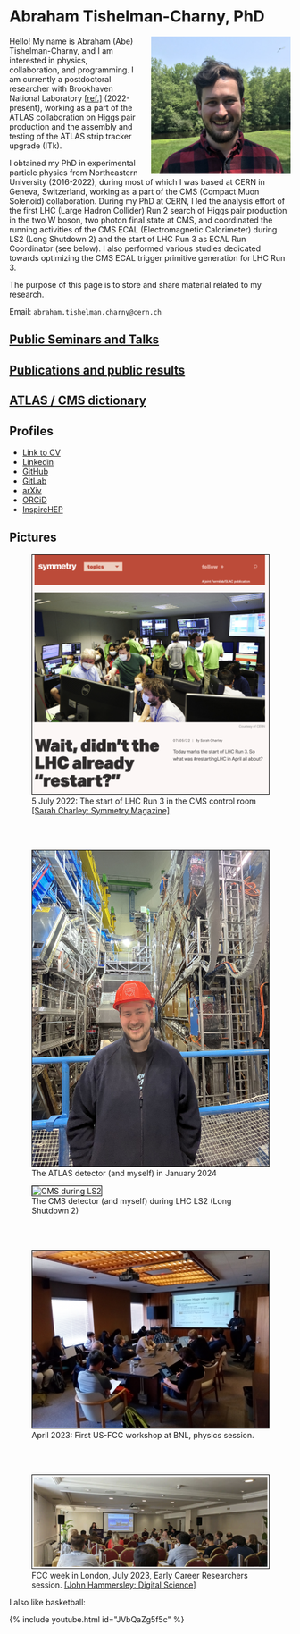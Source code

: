 # Abraham Tishelman-Charny, PhD

<img style="float: right; margin-left: 20px;" 
   width="250" 
   alt="Me" 
   title="Me"
   src="Documents/Abraham_Tishelman-Charny_photo.jpg">

Hello! My name is Abraham (Abe) Tishelman-Charny, and I am interested in physics, collaboration, and programming. I am currently a postdoctoral researcher with Brookhaven National Laboratory [[ref.]](https://www.bnl.gov/staff/atishelma) (2022-present), working as a part of the ATLAS collaboration on Higgs pair production and the assembly and testing of the ATLAS strip tracker upgrade (ITk). 

I obtained my PhD in experimental particle physics from Northeastern University (2016-2022), during most of which I was based at CERN in Geneva, Switzerland, working as a part of the CMS (Compact Muon Solenoid) collaboration. During my PhD at CERN, I led the analysis effort of the first LHC (Large Hadron Collider) Run 2 search of Higgs pair production in the two W boson, two photon final state at CMS, and coordinated the running activities of the CMS ECAL (Electromagnetic Calorimeter) during LS2 (Long Shutdown 2) and the start of LHC Run 3 as ECAL Run Coordinator (see below). I also performed various studies dedicated towards optimizing the CMS ECAL trigger primitive generation for LHC Run 3.

The purpose of this page is to store and share material related to my research. 

Email: `abraham.tishelman.charny@cern.ch`

## [Public Seminars and Talks](Pages/Seminars-and-talks.md)
## [Publications and public results](Pages/Publications-and-public-results.md)
## [ATLAS / CMS dictionary](Pages/ATLAS-CMS-Dictionary.md)

## Profiles

- [Link to CV](Documents/Abraham_Tishelman_Charny_CV.pdf)
- [Linkedin](https://www.linkedin.com/in/abraham-tishelman-charny-a4b977159/)
- [GitHub](https://github.com/atishelmanch)
- [GitLab](https://gitlab.cern.ch/atishelm)
- [arXiv](https://arxiv.org/search/physics?searchtype=author&query=Tishelman-Charny%2C+A)
- [ORCiD](https://orcid.org/0000-0002-7332-5098)
- [InspireHEP](https://inspirehep.net/authors/1684176)

## Pictures

<figure>
<img style="border:1px solid black;" 
     alt="Start of LHC Run 3" 
     title="Start of LHC Run 3"
     src="Documents/SymmetryMagazineCover.png">
  <figcaption>5 July 2022: The start of LHC Run 3 in the CMS control room <a href="https://www.symmetrymagazine.org/article/wait-didnt-the-lhc-already-restart">[Sarah Charley: Symmetry Magazine]</a> </figcaption>
</figure>

<br> <br>

<figure>
<img style="border:1px solid black;" 
     alt="ATLAS in January 2024" 
     title="ATLAS in January 2024"
     src="Documents/Me_And_ATLAS.jpg">
  <figcaption>The ATLAS detector (and myself) in January 2024</figcaption>
</figure>

<figure>
<img style="border:1px solid black;" 
     alt="CMS during LS2" 
     title="CMS during LS2"
     src="Documents/MeAndCMS.png">
  <figcaption>The CMS detector (and myself) during LHC LS2 (Long Shutdown 2)</figcaption>
</figure>

<br> <br>

<figure>
<img style="border:1px solid black;" 
     alt="US FCC workshop at BNL" 
     title="US FCC workshop at BNL"
     src="Documents/USFCC_workshop_1.jpg">
  <figcaption>April 2023: First US-FCC workshop at BNL, physics session. </figcaption>
</figure>

<br> <br>

<figure>
<img style="border:1px solid black;" 
     alt="FCC week 2023 ECR session" 
     title="FCC week 2023 ECR session"
     src="Documents/London2023_ECR.png">
  <figcaption>FCC week in London, July 2023, Early Career Researchers session. <a href="https://www.digital-science.com/tldr/article/cern-2070-the-next-generation/">[John Hammersley: Digital Science]</a> </figcaption>
</figure>

<head>
   <link rel="shortcut icon" type="image/x-icon" href="RabidBirdFavicon.ico">
</head>

I also like basketball: 

{% include youtube.html id="JVbQaZg5f5c" %}
